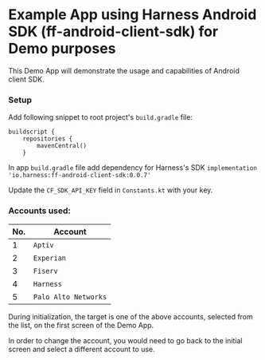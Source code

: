 # Example App using Harness Android SDK (ff-android-client-sdk) for Demo purposes

This Demo App will demonstrate the usage and capabilities of Android client SDK.

### Setup

Add following snippet to root project's `build.gradle` file:
```
buildscript {
    repositories {
        mavenCentral()
    }
```

In app `build.gradle` file add dependency for Harness's SDK
`implementation 'io.harness:ff-android-client-sdk:0.0.7'`

Update the `CF_SDK_API_KEY` field in `Constants.kt` with your key. 

### Accounts used:
| No. | Account |
| ---- | ---------- |
| 1 | `Aptiv` |
| 2 | `Experian` |
| 3 | `Fiserv` |
| 4 | `Harness` |
| 5 | `Palo Alto Networks` |


During initialization, the target is one of the above accounts, selected from the list, on the first screen of the Demo App.

 In order to change the account, you would need to go back to the initial screen and select a different account to use.